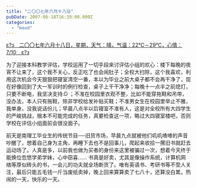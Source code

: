 ```yaml
---
title: "二〇〇七年六月十八日"
pubDate: 2007-06-18T16:39:00.000Z
categories: 
  - "mood"
---
```


[ε?з　二〇〇七年六月十八日，星期，天气：晴，气温：22℃－29℃，心情：7/10　ε?з](https://www.liuweinan.com)

  

为了迎接本科教学评估，学校运用了一切手段来讨评估小组的欢心：楼下每晚的夜宵不让来了，这个我不关心，反正吃了也会闹肚子；全校大扫除，这个我喜欢，利用这次机会今天狠狠把寝室清空一番，本以为毕业之前大桌子都不会再干净了，现在好像回到了大一军训时的例行检查，桌子上干干净净；每晚十一点半之前熄灯，只要不断电，我坚决支持:D ；不准在校园里衣观不整，比如不能穿拖鞋和吊带，没办法，本人只有拖鞋，除非学校给发补贴买鞋；不准男女生在校园里举止不雅，我单身，没我说话份儿；早晨八点半以后寝室不准有人，这是对全校所有大四学生的严峻挑战，根本不可能完成的任务，真要检查这一项，略过大四寝室楼吧，否则学校在评估小组面前会很没面子。

前天是南理工毕业生的传统节目──旧货市场，早晨九点就被他们叽叽喳喳的声音吵醒了，想着自己身为主角，再睡下去也不是回事儿，爬起来收拾一摞旧书就赶去运动场了。人真是多，以前我也做为买者的身份来这里被骗过一次，想着今天终于能换位忽悠学弟学妹，心中窃喜…… 书真是好卖，尤其是像操作系统，计算机网络等厚似砖头的书，一会儿的功夫就全场断货了。唯有英语书、考研书等不受人关注，最后只能五毛钱一斤当废纸卖掉，晚上回来算算卖了七八十，还算没白累。热闹的一天，快乐的一天。
